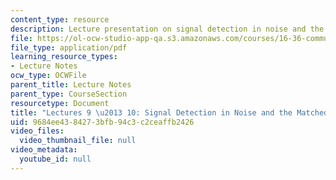 ```yaml
---
content_type: resource
description: Lecture presentation on signal detection in noise and the matched filter.
file: https://ol-ocw-studio-app-qa.s3.amazonaws.com/courses/16-36-communication-systems-engineering-spring-2009/9684ee4384273bfb94c3c2ceaffb2426_MIT16_36s09_lec09_10.pdf
file_type: application/pdf
learning_resource_types:
- Lecture Notes
ocw_type: OCWFile
parent_title: Lecture Notes
parent_type: CourseSection
resourcetype: Document
title: "Lectures 9 \u2013 10: Signal Detection in Noise and the Matched Filter"
uid: 9684ee43-8427-3bfb-94c3-c2ceaffb2426
video_files:
  video_thumbnail_file: null
video_metadata:
  youtube_id: null
---
```

